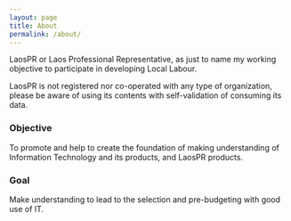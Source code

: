 ```yaml
---
layout: page
title: About
permalink: /about/
---
```


LaosPR or Laos Professional Representative, as just to name my working objective to participate in developing Local Labour.

LaosPR is not registered nor co-operated with any type of organization, please be aware of using its contents with self-validation of consuming its data.

<h3>Objective</h3>
To promote and help to create the foundation of making understanding of Information Technology and its products, and LaosPR products.

<h3>Goal</h3>
Make understanding to lead to the selection and pre-budgeting with good use of IT.
